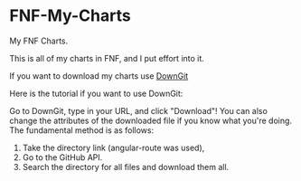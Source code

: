 # FNF-My-Charts
My FNF Charts. 


This is all of my charts in FNF, and I put effort into it.

If you want to download my charts use [DownGit](https://minhaskamal.github.io/DownGit/#/home)

Here is the tutorial if you want to use DownGit:

Go to DownGit, type in your URL, and click "Download"! You can also change the attributes of the downloaded file if you know what you're doing. The fundamental method is as follows:

1. Take the directory link (angular-route was used), 
2. Go to the GitHub API. 
3. Search the directory for all files and download them all.
